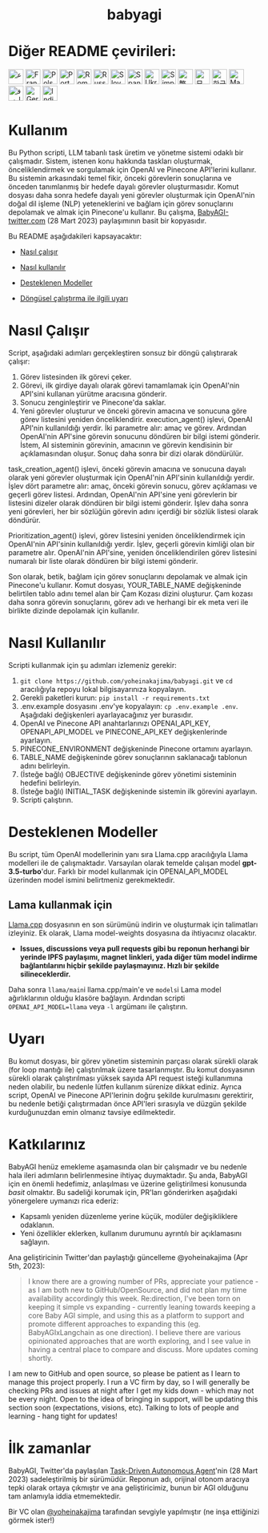 <h1 align="center">
 babyagi

</h1>

# Diğer README çevirileri:
[<img title="عربي" alt="عربي" src="https://cdn.staticaly.com/gh/hjnilsson/country-flags/master/svg/sa.svg" width="30">](docs/README-ar.md)
[<img title="Français" alt="Français" src="https://cdn.staticaly.com/gh/hjnilsson/country-flags/master/svg/fr.svg" width="30">](docs/README-fr.md)
[<img title="Polski" alt="Polski" src="https://cdn.staticaly.com/gh/hjnilsson/country-flags/master/svg/pl.svg" width="30">](docs/README-pl.md)
[<img title="Portuguese" alt="Portuguese" src="https://cdn.staticaly.com/gh/hjnilsson/country-flags/master/svg/br.svg" width="30">](docs/README-pt-br.md)
[<img title="Romanian" alt="Romanian" src="https://cdn.staticaly.com/gh/hjnilsson/country-flags/master/svg/ro.svg" width="30">](docs/README-ro.md)
[<img title="Russian" alt="Russian" src="https://cdn.staticaly.com/gh/hjnilsson/country-flags/master/svg/ru.svg" width="30">](docs/README-ru.md)
[<img title="Slovenian" alt="Slovenian" src="https://cdn.staticaly.com/gh/hjnilsson/country-flags/master/svg/si.svg" width="30">](docs/README-si.md)
[<img title="Spanish" alt="Spanish" src="https://cdn.staticaly.com/gh/hjnilsson/country-flags/master/svg/es.svg" width="30">](docs/README-es.md)
[<img title="Ukrainian" alt="Ukrainian" src="https://cdn.staticaly.com/gh/hjnilsson/country-flags/master/svg/ua.svg" width="30">](docs/README-ua.md)
[<img title="简体中文" alt="Simplified Chinese" src="https://cdn.staticaly.com/gh/hjnilsson/country-flags/master/svg/cn.svg" width="30">](docs/README-cn.md)
[<img title="繁體中文 (Traditional Chinese)" alt="繁體中文 (Traditional Chinese)" src="https://cdn.staticaly.com/gh/hjnilsson/country-flags/master/svg/tw.svg" width="30">](docs/README-zh-tw.md)
[<img title="日本語" alt="日本語" src="https://cdn.staticaly.com/gh/hjnilsson/country-flags/master/svg/jp.svg" width="30">](docs/README-ja.md)
[<img title="한국어" alt="한국어" src="https://cdn.staticaly.com/gh/hjnilsson/country-flags/master/svg/kr.svg" width="30">](docs/README-ko.md)
[<img title="Magyar" alt="Magyar" src="https://cdn.staticaly.com/gh/hjnilsson/country-flags/master/svg/hu.svg" width="30">](docs/README-hu.md)
[<img title="فارسی" alt="فارسی" src="https://cdn.staticaly.com/gh/hjnilsson/country-flags/master/svg/ir.svg" width="30">](docs/README-fa.md)
[<img title="German" alt="German" src="https://cdn.staticaly.com/gh/hjnilsson/country-flags/master/svg/de.svg" width="30">](docs/README-de.md)
[<img title="Indian" alt="Indian" src="https://cdn.staticaly.com/gh/hjnilsson/country-flags/master/svg/in.svg" width="30">](docs/README-in.md)


# Kullanım
Bu Python scripti, LLM tabanlı task üretim ve yönetme sistemi odaklı bir çalışmadır. Sistem, istenen konu hakkında taskları oluşturmak, önceliklendirmek ve sorgulamak için OpenAI ve Pinecone API'lerini kullanır. Bu sistemin arkasındaki temel fikir, önceki görevlerin sonuçlarına ve önceden tanımlanmış bir hedefe dayalı görevler oluşturmasıdır. Komut dosyası daha sonra hedefe dayalı yeni görevler oluşturmak için OpenAI'nin doğal dil işleme (NLP) yeteneklerini ve bağlam için görev sonuçlarını depolamak ve almak için Pinecone'u kullanır. Bu çalışma, [BabyAGI-twitter.com](https://twitter.com/yoheinakajima/status/1640934493489070080?s=20) (28 Mart 2023) paylaşımının basit bir kopyasıdır.

Bu README aşağıdakileri kapsayacaktır:

* [Nasıl çalışır](#nasil-calisir)

* [Nasıl kullanılır](#nasil-kullanilir)

* [Desteklenen Modeller](#desteklenen-modeller)

* [Döngüsel çalıştırma ile ilgili uyarı](#uyari)

# Nasıl Çalışır<a name="nasil-calisir"></a>

Script, aşağıdaki adımları gerçekleştiren sonsuz bir döngü çalıştırarak çalışır:

1. Görev listesinden ilk görevi çeker.
2. Görevi, ilk girdiye dayalı olarak görevi tamamlamak için OpenAI'nin API'sini kullanan yürütme aracısına gönderir.
3. Sonucu zenginleştirir ve Pinecone'da saklar.
4. Yeni görevler oluşturur ve önceki görevin amacına ve sonucuna göre görev listesini yeniden önceliklendirir.
execution_agent() işlevi, OpenAI API'nin kullanıldığı yerdir. İki parametre alır: amaç ve görev. Ardından OpenAI'nin API'sine görevin sonucunu döndüren bir bilgi istemi gönderir. İstem, AI sisteminin görevinin, amacının ve görevin kendisinin bir açıklamasından oluşur. Sonuç daha sonra bir dizi olarak döndürülür.

task_creation_agent() işlevi, önceki görevin amacına ve sonucuna dayalı olarak yeni görevler oluşturmak için OpenAI'nin API'sinin kullanıldığı yerdir. İşlev dört parametre alır: amaç, önceki görevin sonucu, görev açıklaması ve geçerli görev listesi. Ardından, OpenAI'nin API'sine yeni görevlerin bir listesini dizeler olarak döndüren bir bilgi istemi gönderir. İşlev daha sonra yeni görevleri, her bir sözlüğün görevin adını içerdiği bir sözlük listesi olarak döndürür.

Prioritization_agent() işlevi, görev listesini yeniden önceliklendirmek için OpenAI'nin API'sinin kullanıldığı yerdir. İşlev, geçerli görevin kimliği olan bir parametre alır. OpenAI'nin API'sine, yeniden önceliklendirilen görev listesini numaralı bir liste olarak döndüren bir bilgi istemi gönderir.

Son olarak, betik, bağlam için görev sonuçlarını depolamak ve almak için Pinecone'u kullanır. Komut dosyası, YOUR_TABLE_NAME değişkeninde belirtilen tablo adını temel alan bir Çam Kozası dizini oluşturur. Çam kozası daha sonra görevin sonuçlarını, görev adı ve herhangi bir ek meta veri ile birlikte dizinde depolamak için kullanılır.

# Nasıl Kullanılır<a name="nasil-kullanilir"></a>
Scripti kullanmak için şu adımları izlemeniz gerekir:

1. `git clone https://github.com/yoheinakajima/babyagi.git` ve `cd` aracılığıyla repoyu lokal bilgisayarınıza kopyalayın.
2. Gerekli paketleri kurun: `pip install -r requirements.txt`
3. .env.example dosyasını .env'ye kopyalayın: `cp .env.example .env`. Aşağıdaki değişkenleri ayarlayacağınız yer burasıdır.
4. OpenAI ve Pinecone API anahtarlarınızı OPENAI_API_KEY, OPENAPI_API_MODEL ve PINECONE_API_KEY değişkenlerinde ayarlayın.
5. PINECONE_ENVIRONMENT değişkeninde Pinecone ortamını ayarlayın.
6. TABLE_NAME değişkeninde görev sonuçlarının saklanacağı tablonun adını belirleyin.
7. (İsteğe bağlı) OBJECTIVE değişkeninde görev yönetimi sisteminin hedefini belirleyin.
8. (İsteğe bağlı) INITIAL_TASK değişkeninde sistemin ilk görevini ayarlayın.
9. Scripti çalıştırın.

# Desteklenen Modeller<a name="desteklenen-modeller"></a>

Bu script, tüm OpenAI modellerinin yanı sıra Llama.cpp aracılığıyla Llama modelleri ile de çalışmaktadır. Varsayılan olarak temelde çalışan model **gpt-3.5-turbo**'dur. Farklı bir model kullanmak için OPENAI_API_MODEL üzerinden model ismini belirtmeniz gerekmektedir.

## Lama kullanmak için

[Llama.cpp](https://github.com/ggerganov/llama.cpp) dosyasının en son sürümünü indirin ve oluşturmak için talimatları izleyiniz. Ek olarak, Llama model-weights dosyasına da ihtiyacınız olacaktır.

  - **Issues, discussions veya pull requests gibi bu reponun herhangi bir yerinde IPFS paylaşımı, magnet linkleri, yada diğer tüm model indirme bağlantılarını hiçbir şekilde paylaşmayınız. Hızlı bir şekilde silineceklerdir.**

Daha sonra `llama/main`i llama.cpp/main'e ve `models`i Lama model ağırlıklarının olduğu klasöre bağlayın. Ardından scripti `OPENAI_API_MODEL=llama` veya `-l` argümanı ile çalıştırın.

# Uyarı<a name="uyari"></a>
Bu komut dosyası, bir görev yönetim sisteminin parçası olarak sürekli olarak (for loop mantığı ile) çalıştırılmak üzere tasarlanmıştır. Bu komut dosyasının sürekli olarak çalıştırılması yüksek sayıda API request isteği kullanımına neden olabilir, bu nedenle lütfen kullanım sürenize dikkat ediniz. Ayrıca script, OpenAI ve Pinecone API'lerinin doğru şekilde kurulmasını gerektirir, bu nedenle betiği çalıştırmadan önce API'leri sırasıyla ve düzgün şekilde kurduğunuzdan emin olmanız tavsiye edilmektedir.

# Katkılarınız
BabyAGI henüz emekleme aşamasında olan bir çalışmadır ve bu nedenle hala ileri adımların belirlenmesine ihtiyaç duymaktadır. Şu anda, BabyAGI için en önemli hedefimiz, anlaşılması ve üzerine geliştirilmesi konusunda *basit* olmaktır. Bu sadeliği korumak için, PR'ları gönderirken aşağıdaki yönergelere uymanızı rica ederiz:
* Kapsamlı yeniden düzenleme yerine küçük, modüler değişikliklere odaklanın.
* Yeni özellikler eklerken, kullanım durumunu ayrıntılı bir açıklamasını sağlayın.

Ana geliştiricinin Twitter'dan paylaştığı güncelleme @yoheinakajima (Apr 5th, 2023):

> I know there are a growing number of PRs, appreciate your patience - as I am both new to GitHub/OpenSource, and did not plan my time availability accordingly this week. Re:direction, I've been torn on keeping it simple vs expanding - currently leaning towards keeping a core Baby AGI simple, and using this as a platform to support and promote different approaches to expanding this (eg. BabyAGIxLangchain as one direction). I believe there are various opinionated approaches that are worth exploring, and I see value in having a central place to compare and discuss. More updates coming shortly.

I am new to GitHub and open source, so please be patient as I learn to manage this project properly. I run a VC firm by day, so I will generally be checking PRs and issues at night after I get my kids down - which may not be every night. Open to the idea of bringing in support, will be updating this section soon (expectations, visions, etc). Talking to lots of people and learning - hang tight for updates!

# İlk zamanlar
BabyAGI, Twitter'da paylaşılan [Task-Driven Autonomous Agent](https://twitter.com/yoheinakajima/status/1640934493489070080?s=20)'nin (28 Mart 2023) sadeleştirilmiş bir sürümüdür. Reponun adı, orijinal otonom aracıya tepki olarak ortaya çıkmıştır ve ana geliştiricimiz, bunun bir AGI olduğunu tam anlamıyla iddia etmemektedir.

Bir VC olan [@yoheinakajima](https://twitter.com/yoheinakajima) tarafından sevgiyle yapılmıştır (ne inşa ettiğinizi görmek ister!)

